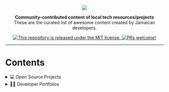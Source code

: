 <p align="center"><img src="https://user-images.githubusercontent.com/9423525/88356137-d1cba880-cd34-11ea-833e-36f090458892.png"/></p>

<p align="center">
  <strong>Community-contributed content of local tech resources/projects</strong>
 <br>
  These are the curated list of awesome content created by Jamaican developers.
</p>



<p align="center">
 
<a href="https://github.com/DevC-Kingston/local-tech/blob/master/LICENSE">
    <img src="https://img.shields.io/badge/license-MIT-blue.svg" alt="This repository is released under the MIT license." />
  </a>
  
  <a href="https://github.com/DevC-Kingston/local-tech/blob/master/CONTRIBUTING.md">
    <img src="https://img.shields.io/badge/PRs-welcome-brightgreen.svg" alt="PRs welcome!" />
  </a>
</p>

</div>

---

# Contents

<!-- START OF OPEN SOURCE PROJECTS -->
<details>
  <summary>
    💻 Open Source Projects
  </summary>

<br />


Projects created by Jamaican developers.

- [Open Jamaica](https://github.com/jordanliu/openjamaica) - Dev resources for Jamaican developers curated by Jamaicans.
</details>
<!-- END OF OPEN SOURCE PROJECTS -->

<!-- START OF DEVELOPER PORTFOLIOS -->
<details>
  <summary>
    👩‍💻 Developer Portfolios
  </summary>
  
  <br />
Personal portfolio for Jamaican developers.

- [Jordan Liu](https://jordanxliu.com)
- [Chadan Huggup](https://chadanhuggup.github.io/Public-Projects/)
</details>
<!-- END OF DEVELOPER PORTFOLIOS -->

